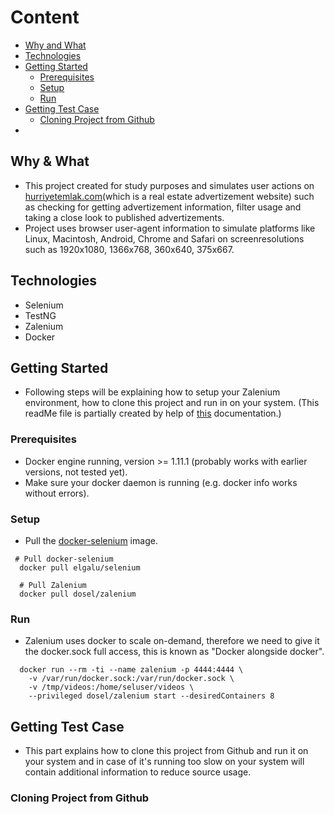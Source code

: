 # Content
* [Why and What](#why-and-what)
* [Technologies](#technologies)
* [Getting Started](#getting-started)
  * [Prerequisites](#prerequisites)
  * [Setup](#setup)
  * [Run](#run)
* [Getting Test Case](#getting-test-case)
  * [Cloning Project from Github](#cloning-project-from-github)
*
## Why & What
* This project created for study purposes and simulates user actions on [hurriyetemlak.com](#http://www.hurriyetemlak.com)(which is a real estate advertizement website) such as checking for getting advertizement information, filter usage and taking a close look to published advertizements. 
* Project uses browser user-agent information to simulate platforms like Linux, Macintosh, Android, Chrome and Safari on screenresolutions such as 1920x1080, 1366x768, 360x640, 375x667.

## Technologies
* Selenium
* TestNG
* Zalenium
* Docker

## Getting Started
* Following steps will be explaining how to setup your Zalenium environment, how to clone this project and run in on your system. (This readMe file is partially created by help of [this](https://github.com/zalando/zalenium#getting-started) documentation.)

### Prerequisites
* Docker engine running, version >= 1.11.1 (probably works with earlier versions, not tested yet).
* Make sure your docker daemon is running (e.g. docker info works without errors).

### Setup
* Pull the [docker-selenium](https://github.com/elgalu/docker-selenium) image.
```
 # Pull docker-selenium
  docker pull elgalu/selenium

  # Pull Zalenium
  docker pull dosel/zalenium
```

### Run
* Zalenium uses docker to scale on-demand, therefore we need to give it the docker.sock full access, this is known as "Docker alongside docker".
```
  docker run --rm -ti --name zalenium -p 4444:4444 \
    -v /var/run/docker.sock:/var/run/docker.sock \
    -v /tmp/videos:/home/seluser/videos \
    --privileged dosel/zalenium start --desiredContainers 8
```

## Getting Test Case
* This part explains how to clone this project from Github and run it on your system and in case of it's running too slow on your system will contain additional information to reduce source usage.

### Cloning Project from Github
